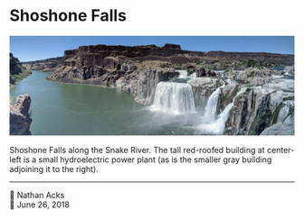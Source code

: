# Shoshone Falls

![Multiple waterfalls plunge over a cliff of gray volcanic rock into a steep canyon](assets/2018-06-26-shoshone-falls.webp)

Shoshone Falls along the Snake River. The tall red-roofed building at center-left is a small hydroelectric power plant (as is the smaller gray building adjoining it to the right).

- - - -

<span aria-hidden="true">👤</span> Nathan Acks  
<span aria-hidden="true">📅</span> June 26, 2018
